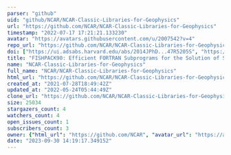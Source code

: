 ```yaml
---
parser: "github"
uid: "github/NCAR/NCAR-Classic-Libraries-for-Geophysics"
url: "https://github.com/NCAR/NCAR-Classic-Libraries-for-Geophysics"
timestamp: "2022-07-17 17:21:21.133230"
avatar: "https://avatars.githubusercontent.com/u/2007542?v=4"
repo_url: "https://github.com/NCAR/NCAR-Classic-Libraries-for-Geophysics"
doi: ["https://ui.adsabs.harvard.edu/abs/2014JPhD...47R5205S", "https://ui.adsabs.harvard.edu/abs/2016ascl.soft09005A/abstract"]
title: "FISHPACK90: Efficient FORTRAN Subprograms for the Solution of Separable Elliptic Partial Differential Equations"
name: "NCAR-Classic-Libraries-for-Geophysics"
full_name: "NCAR/NCAR-Classic-Libraries-for-Geophysics"
html_url: "https://github.com/NCAR/NCAR-Classic-Libraries-for-Geophysics"
created_at: "2021-07-28T18:49:42Z"
updated_at: "2022-05-24T05:44:49Z"
clone_url: "https://github.com/NCAR/NCAR-Classic-Libraries-for-Geophysics.git"
size: 25034
stargazers_count: 4
watchers_count: 4
open_issues_count: 1
subscribers_count: 3
owner: {"html_url": "https://github.com/NCAR", "avatar_url": "https://avatars.githubusercontent.com/u/2007542?v=4", "login": "NCAR", "type": "Organization"}
date: "2023-09-30 14:19:17.349152"
---
```

